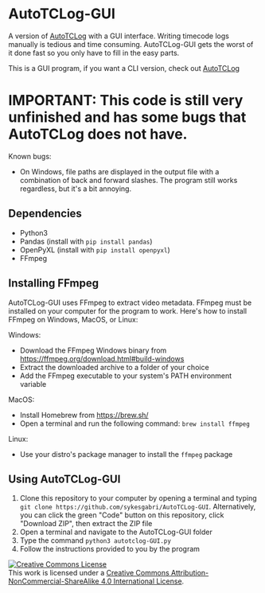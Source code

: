 # AutoTCLog-GUI
A version of [AutoTCLog](https://github.com/sykesgabri/AutoTCLog) with a GUI interface. Writing timecode logs manually is tedious and time consuming. AutoTCLog-GUI gets the worst of it done fast so you only have to fill in the easy parts.

This is a GUI program, if you want a CLI version, check out [AutoTCLog](https://github.com/sykesgabri/AutoTCLog)

# IMPORTANT: This code is still very unfinished and has some bugs that AutoTCLog does not have.

Known bugs:
* On Windows, file paths are displayed in the output file with a combination of back and forward slashes. The program still works regardless, but it's a bit annoying.

## Dependencies
* Python3
* Pandas (install with `pip install pandas`)
* OpenPyXL (install with `pip install openpyxl`)
* FFmpeg

## Installing FFmpeg
AutoTCLog-GUI uses FFmpeg to extract video metadata. FFmpeg must be installed on your computer for the program to work. Here's how to install FFmpeg on Windows, MacOS, or Linux:

Windows:
* Download the FFmpeg Windows binary from https://ffmpeg.org/download.html#build-windows
* Extract the downloaded archive to a folder of your choice
* Add the FFmpeg executable to your system's PATH environment variable

MacOS:
* Install Homebrew from https://brew.sh/
* Open a terminal and run the following command: `brew install ffmpeg`

Linux:
* Use your distro's package manager to install the `ffmpeg` package

## Using AutoTCLog-GUI
1. Clone this repository to your computer by opening a terminal and typing `git clone https://github.com/sykesgabri/AutoTCLog-GUI`. Alternatively, you can click the green "Code" button on this repository, click "Download ZIP", then extract the ZIP file
2. Open a terminal and navigate to the AutoTCLog-GUI folder
3. Type the command `python3 autotclog-GUI.py`
4. Follow the instructions provided to you by the program

<a rel="license" href="http://creativecommons.org/licenses/by-nc-sa/4.0/"><img alt="Creative Commons License" style="border-width:0" src="https://i.creativecommons.org/l/by-nc-sa/4.0/88x31.png" /></a><br />This work is licensed under a <a rel="license" href="http://creativecommons.org/licenses/by-nc-sa/4.0/">Creative Commons Attribution-NonCommercial-ShareAlike 4.0 International License</a>.

